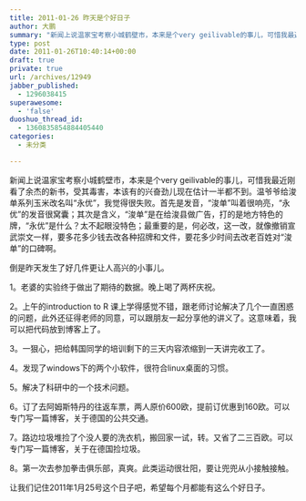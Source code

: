 ```yaml
---
title: 2011-01-26 昨天是个好日子
author: 大鹏
summary: "新闻上说温家宝考察小城鹤壁市，本来是个very geilivable的事儿，可惜我最近刚看了余杰的新书，受其毒害，本该有的兴奋劲儿现在估计一半都不到。温爷爷给浚单系列玉米改名叫“永优”，我觉得很失败。首先是发音，“浚单”叫着很响亮，“永优”的发音很窝囊；其次是含义，“浚单”是在给浚县做广告，打的是地方特色的牌，“永优”是什么？太不起眼没特色；最重要的是，何必改，这一改，就像撤销宣武崇文一样，要多花多少钱去改各种招牌和文件，要花多少时间去改老百姓对“浚单”的口碑啊。"
type: post
date: 2011-01-26T10:40:14+00:00
draft: true
private: true
url: /archives/12949
jabber_published:
  - 1296038415
superawesome:
  - 'false'
duoshuo_thread_id:
  - 1360835854884405440
categories:
  - 未分类

---
```

新闻上说温家宝考察小城鹤壁市，本来是个very geilivable的事儿，可惜我最近刚看了余杰的新书，受其毒害，本该有的兴奋劲儿现在估计一半都不到。温爷爷给浚单系列玉米改名叫“永优”，我觉得很失败。首先是发音，“浚单”叫着很响亮，“永优”的发音很窝囊；其次是含义，“浚单”是在给浚县做广告，打的是地方特色的牌，“永优”是什么？太不起眼没特色；最重要的是，何必改，这一改，就像撤销宣武崇文一样，要多花多少钱去改各种招牌和文件，要花多少时间去改老百姓对“浚单”的口碑啊。

倒是昨天发生了好几件更让人高兴的小事儿。

1。老婆的实验终于做出了期待的数据。晚上喝了两杯庆祝。

2。上午的introduction to R 课上学得感觉不错，跟老师讨论解决了几个一直困惑的问题，此外还征得老师的同意，可以跟朋友一起分享他的讲义了。这意味着，我可以把代码放到博客上了。

3。一狠心，把给韩国同学的培训剩下的三天内容浓缩到一天讲完收工了。

4。发现了windows下的两个小软件，很符合linux桌面的习惯。

5。解决了科研中的一个技术问题。

6。订了去阿姆斯特丹的往返车票，两人原价600欧，提前订优惠到160欧。可以专门写一篇博客，关于德国的公共交通。

7。路边垃圾堆捡了个没人要的洗衣机，搬回家一试，转。又省了二三百欧。可以专门写一篇博客，关于在德国捡垃圾。

8。第一次去参加拳击俱乐部，真爽。此类运动很壮阳，要让兜兜从小接触接触。

让我们记住2011年1月25号这个日子吧，希望每个月都能有这么个好日子。
